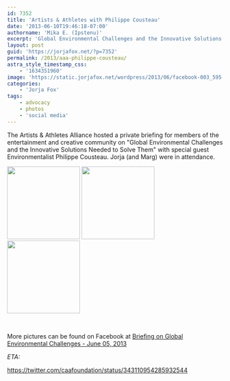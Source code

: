 ```yaml
---
id: 7352
title: 'Artists & Athletes with Philippe Cousteau'
date: '2013-06-10T19:46:18-07:00'
authorname: 'Mika E. (Ipstenu)'
excerpt: 'Global Environmental Challenges and the Innovative Solutions Needed to Solve Them'
layout: post
guid: 'https://jorjafox.net/?p=7352'
permalink: /2013/aaa-philippe-cousteau/
astra_style_timestamp_css:
    - '1634351960'
image: 'https://static.jorjafox.net/wordpress/2013/06/facebook-003_595.jpg'
categories:
    - 'Jorja Fox'
tags:
    - advocacy
    - photos
    - 'social media'
---
```


The Artists &amp; Athletes Alliance hosted a private briefing for members of the entertainment and creative community on "Global Environmental Challenges and the Innovative Solutions Needed to Solve Them" with special guest Environmentalist Philippe Cousteau. Jorja (and Marg) were in attendance.

<a href="https://jorjafox.net/gallery/pub/artath/20130605-aaa/facebook-001.jpg"><img class="alignnone" alt="" src="https://jorjafox.net/gallery/cache/pub/artath/20130605-aaa/facebook-001_200_cw200_ch200_thumb.jpg" width="170" height="170" /></a> <a href="https://jorjafox.net/gallery/pub/artath/20130605-aaa/facebook-003.jpg"><img class="alignnone" alt="" src="https://jorjafox.net/gallery/cache/pub/artath/20130605-aaa/facebook-002_200_cw200_ch200_thumb.jpg" width="170" height="170" /></a> <a href="https://jorjafox.net/gallery/pub/artath/20130605-aaa/facebook-003.jpg"><img class="alignnone" alt="" src="https://jorjafox.net/gallery/cache/pub/artath/20130605-aaa/facebook-003_200_cw200_ch200_thumb.jpg" width="170" height="170" /></a>

&nbsp;

More pictures can be found on Facebook at <a href="https://www.facebook.com/media/set/?set=a.551695014868933.1073741824.128590747179364&amp;type=1">Briefing on Global Environmental Challenges - June 05, 2013</a>

_ETA:_

https://twitter.com/caafoundation/status/343110954285932544
